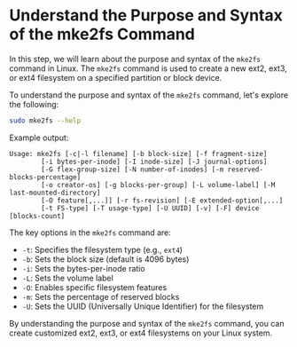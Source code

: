 # Understand the Purpose and Syntax of the mke2fs Command

In this step, we will learn about the purpose and syntax of the `mke2fs` command in Linux. The `mke2fs` command is used to create a new ext2, ext3, or ext4 filesystem on a specified partition or block device.

To understand the purpose and syntax of the `mke2fs` command, let's explore the following:

```bash
sudo mke2fs --help
```

Example output:

```
Usage: mke2fs [-c|-l filename] [-b block-size] [-f fragment-size]
        [-i bytes-per-inode] [-I inode-size] [-J journal-options]
        [-G flex-group-size] [-N number-of-inodes] [-m reserved-blocks-percentage]
        [-o creator-os] [-g blocks-per-group] [-L volume-label] [-M last-mounted-directory]
        [-O feature[,...]] [-r fs-revision] [-E extended-option[,...]
        [-t FS-type] [-T usage-type] [-U UUID] [-v] [-F] device [blocks-count]
```

The key options in the `mke2fs` command are:

- `-t`: Specifies the filesystem type (e.g., `ext4`)
- `-b`: Sets the block size (default is 4096 bytes)
- `-i`: Sets the bytes-per-inode ratio
- `-L`: Sets the volume label
- `-O`: Enables specific filesystem features
- `-m`: Sets the percentage of reserved blocks
- `-U`: Sets the UUID (Universally Unique Identifier) for the filesystem

By understanding the purpose and syntax of the `mke2fs` command, you can create customized ext2, ext3, or ext4 filesystems on your Linux system.
